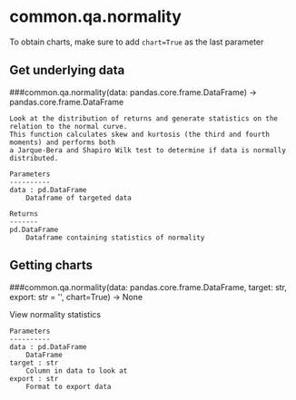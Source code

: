 # common.qa.normality

To obtain charts, make sure to add `chart=True` as the last parameter

## Get underlying data 
###common.qa.normality(data: pandas.core.frame.DataFrame) -> pandas.core.frame.DataFrame


    Look at the distribution of returns and generate statistics on the relation to the normal curve.
    This function calculates skew and kurtosis (the third and fourth moments) and performs both
    a Jarque-Bera and Shapiro Wilk test to determine if data is normally distributed.

    Parameters
    ----------
    data : pd.DataFrame
        Dataframe of targeted data

    Returns
    -------
    pd.DataFrame
        Dataframe containing statistics of normality

## Getting charts 
###common.qa.normality(data: pandas.core.frame.DataFrame, target: str, export: str = '', chart=True) -> None

View normality statistics

    Parameters
    ----------
    data : pd.DataFrame
        DataFrame
    target : str
        Column in data to look at
    export : str
        Format to export data
